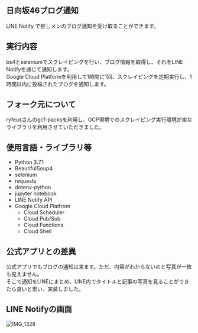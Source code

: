 ## 日向坂46ブログ通知
LINE Notify で推しメンのブログ通知を受け取ることができます。

## 実行内容

bs4とseleniumでスクレイピングを行い、ブログ情報を取得し、それをLINE Notifyを通じて通知します。<br/>
Google Cloud Platformを利用して1時間に1回、スクレイピングを定期実行し、1時間以内に投稿されたブログを通知します。

## フォーク元について
ryfeusさんのgcf-packsを利用し、GCP環境でのスクレイピング実行環境が楽なライブラリを利用させていただきました。

## 使用言語・ライブラリ等
* Python 3.7.1
* BeautifulSoup4
* selenium
* requests
* dotenv-python
* jupyter notebook
* LINE Notify API
* Google Cloud Platfrom
  * Cloud Scheduler
  * Cloud Pub/Sub
  * Cloud Functions
  * Cloud Shell


## 公式アプリとの差異

公式アプリでもブログの通知は来ます。ただ、内容がわからないのと写真が一枚も見えません。<br/>
そこで通知をLINEにまとめ、LINE内でタイトルと記事の写真を見ることができたら良いと思い、実装しました。

## LINE Notifyの画面
![IMG_1328](https://user-images.githubusercontent.com/68047170/129588174-75bc6801-6db0-446f-8159-b2578d78a874.jpg)

